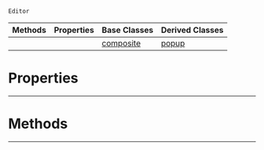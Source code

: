  `Editor`

|Methods|Properties|Base Classes|Derived Classes|
|---|---|---|---|
| | |[composite](https://github.com/PlasmaEngine/PlasmaDocs/blob/master/code_reference/class_reference/composite.markdown)|[popup](https://github.com/PlasmaEngine/PlasmaDocs/blob/master/code_reference/class_reference/popup.markdown)|


 #  Properties


---  
 #  Methods


---  
 

 